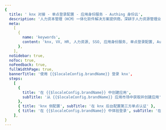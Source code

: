 ```yaml
---
{
  title: ' knx 对接 - 单点登录配置 - 应用身份服务 - Authing 身份云',
  description: '人力资本管理（HCM）一体化软件解决方案提供商，深耕于人力资源管理业务场景，将数字技术与管理逻辑深度融合，为企业提供“专业化+一体化+轻量化”的 HCM 闭环产品集群。',
  meta:
    [
      {
        name: 'keywords',
        content: 'knx, VX, HR, 人力资源, SSO, 应用身份服务, 单点登录配置, Authing身份云',
      },
    ],
  noSidebar: true,
  noToc: true,
  noFeedback: true,
  fullWidthPage: true,
  bannerTitle: '使用 {{$localeConfig.brandName}} 登录 knx',
  steps:
    [
      {
        title: '在 {{$localeConfig.brandName}} 中创建应用',
        subTitle: '从 {{$localeConfig.brandName}} 应用市场中获取并创建应用',
      },
      { title: 'knx 侧配置', subTitle: '在 knx 后台配置第三方单点认证' },
      { title: '在 {{$localeConfig.brandName}} 中体验登录', subTitle: '在 {{$localeConfig.brandName}} 中登录 knx' },
    ],
}
---
```


<IntegrationDetail/>
